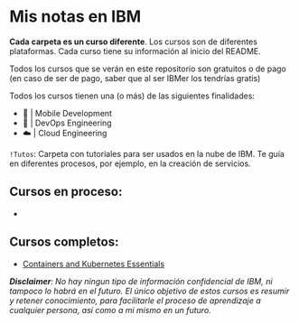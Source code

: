 # Mis notas en IBM

**Cada carpeta es un curso diferente**. Los cursos son de diferentes plataformas. Cada curso tiene su información al inicio del README.

Todos los cursos que se verán en este repositorio son gratuitos o de pago (en caso de ser de pago, saber que al ser IBMer los tendrías gratis)

Todos los cursos tienen una (o más) de las siguientes finalidades:
* 📱 | Mobile Development
* 🔄 | DevOps Engineering
* ☁️ | Cloud Engineering

`!Tutos`: Carpeta con tutoriales para ser usados en la nube de IBM. Te guía en diferentes procesos, por ejemplo, en la creación de servicios.

## Cursos en proceso:
- 

## Cursos completos:
- [Containers and Kubernetes Essentials](https://github.com/dottox/ibm-notes/tree/main/Containers%20and%20Kubernetes%20Essentials)

***Disclaimer**: No hay ningun tipo de información confidencial de IBM, ni tampoco lo habrá en el futuro. El único objetivo de estos cursos es resumir y retener conocimiento, para facilitarle el proceso de aprendizaje a cualquier persona, así como a mi mismo en un futuro.*